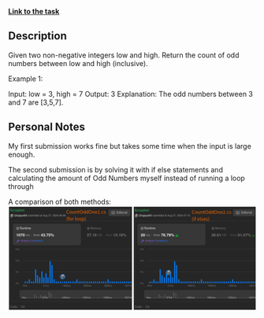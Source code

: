 **[Link to the task](https://leetcode.com/problems/count-odd-numbers-in-an-interval-range/description/)**

## Description

Given two non-negative integers low and high. Return the count of odd numbers between low and high (inclusive).


Example 1:

Input: low = 3, high = 7
Output: 3
Explanation: The odd numbers between 3 and 7 are [3,5,7].


## Personal Notes

My first submission works fine but takes some time when the input is large enough. 

The second submission is by solving it with if else statements and calculating
the amount of Odd Numbers myself instead of running a loop through

A comparison of both methods:
![Comparison of both methods](../img/1523-comparison.png)